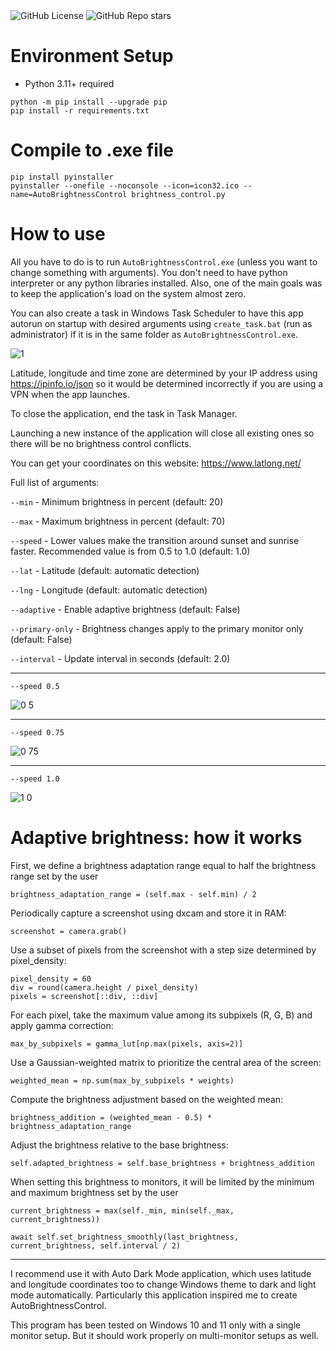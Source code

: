 <div align="left">
  <img alt="GitHub License" src="https://img.shields.io/github/license/MishaGalin/AutoBrightnessControl">
  <img alt="GitHub Repo stars" src="https://img.shields.io/github/stars/MishaGalin/AutoBrightnessControl">
</div>

# Environment Setup

- Python 3.11+ required

```
python -m pip install --upgrade pip
pip install -r requirements.txt
```

# Compile to .exe file

```
pip install pyinstaller
pyinstaller --onefile --noconsole --icon=icon32.ico --name=AutoBrightnessControl brightness_control.py
```

# How to use

All you have to do is to run ```AutoBrightnessControl.exe``` (unless you want to change something with arguments). You don't need to have python interpreter or any python libraries installed. Also, one of the main goals was to keep the application's load on the system almost zero.

You can also create a task in Windows Task Scheduler to have this app autorun on startup with desired arguments using ```create_task.bat``` (run as administrator) if it is in the same folder as ```AutoBrightnessControl.exe```.

![1](https://github.com/user-attachments/assets/30210b55-9826-4961-930d-660041f9b861)

Latitude, longitude and time zone are determined by your IP address using https://ipinfo.io/json so it would be determined incorrectly if you are using a VPN when the app launches.

To close the application, end the task in Task Manager. 

Launching a new instance of the application will close all existing ones so there will be no brightness control conflicts.

You can get your coordinates on this website: https://www.latlong.net/

Full list of arguments:

```--min``` - Minimum brightness in percent (default: 20)

```--max``` - Maximum brightness in percent (default: 70)

```--speed``` - Lower values make the transition around sunset and sunrise faster. Recommended value is from 0.5 to 1.0 (default: 1.0)

```--lat``` - Latitude (default: automatic detection)

```--lng``` - Longitude (default: automatic detection)

```--adaptive``` - Enable adaptive brightness (default: False)

```--primary-only``` - Brightness changes apply to the primary monitor only (default: False)

```--interval``` - Update interval in seconds (default: 2.0)

---

```
--speed 0.5
```
![0 5](https://github.com/user-attachments/assets/d5e40796-5f55-4bdf-9441-119b854e05ff)

---

```
--speed 0.75
```
![0 75](https://github.com/user-attachments/assets/57bc00d4-cccc-461d-beef-124dccc6212a)

---

```
--speed 1.0
```

![1 0](https://github.com/user-attachments/assets/41ed7861-4ef0-436b-bdfa-e57a4e782130)

# Adaptive brightness: how it works

First, we define a brightness adaptation range equal to half the brightness range set by the user

```
brightness_adaptation_range = (self.max - self.min) / 2
```

Periodically capture a screenshot using dxcam and store it in RAM:

```
screenshot = camera.grab()
```

Use a subset of pixels from the screenshot with a step size determined by pixel_density:

```
pixel_density = 60
div = round(camera.height / pixel_density)
pixels = screenshot[::div, ::div]
```

For each pixel, take the maximum value among its subpixels (R, G, B) and apply gamma correction:

```
max_by_subpixels = gamma_lut[np.max(pixels, axis=2)]
```

Use a Gaussian-weighted matrix to prioritize the central area of the screen:

```
weighted_mean = np.sum(max_by_subpixels * weights)
```

Compute the brightness adjustment based on the weighted mean:

```
brightness_addition = (weighted_mean - 0.5) * brightness_adaptation_range
```

Adjust the brightness relative to the base brightness:

```
self.adapted_brightness = self.base_brightness + brightness_addition
```

When setting this brightness to monitors, it will be limited by the minimum and maximum brightness set by the user

```
current_brightness = max(self._min, min(self._max, current_brightness))

await self.set_brightness_smoothly(last_brightness, current_brightness, self.interval / 2)
```

---

I recommend use it with Auto Dark Mode application, which uses latitude and longitude coordinates too to change Windows theme to dark and light mode automatically. Particularly this application inspired me to create AutoBrightnessControl.

This program has been tested on Windows 10 and 11 only with a single monitor setup. But it should work properly on multi-monitor setups as well.
